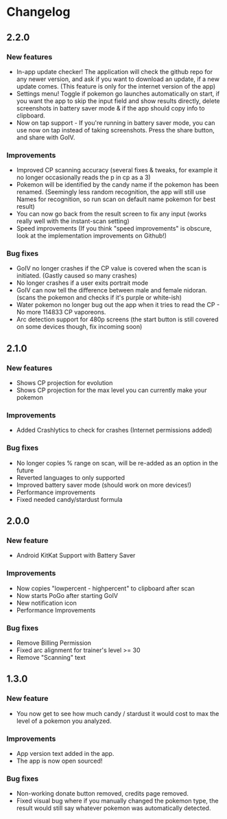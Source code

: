 # Changelog

## 2.2.0

### New features
* In-app update checker! The application will check the github repo for any newer version, and ask if you want to download an update, if a new update comes. (This feature is only for the internet version of the app)
* Settings menu! Toggle if pokemon go launches automatically on start, if you want the app to skip the input field and show results directly, delete screenshots in battery saver mode & if the app should copy info to clipboard.
* Now on tap support - If you're running in battery saver mode, you can use now on tap instead of taking screenshots. Press the share button, and share with GoIV.

### Improvements
* Improved CP scanning accuracy (several fixes & tweaks, for example it no longer occasionally reads the p in cp as a 3)
* Pokemon will be identified by the candy name if the pokemon has been renamed. (Seemingly less random recognition, the app will still use Names for recognition, so run scan on default name pokemon for best result)
* You can now go back from the result screen to fix any input (works really well with the instant-scan setting)
* Speed improvements (If you think "speed improvements" is obscure, look at the implementation improvements on Github!)

### Bug fixes
* GoIV no longer crashes if the CP value is covered when the scan is initiated. (Gastly caused so many crashes)
* No longer crashes if a user exits portrait mode
* GoIV can now tell the difference between male and female nidoran. (scans the pokemon and checks if it's purple or white-ish)
* Water pokemon no longer bug out the app when it tries to read the CP - No more 114833 CP vaporeons.
* Arc detection support for 480p screens (the start button is still covered on some devices though, fix incoming soon)

## 2.1.0

### New features
* Shows CP projection for evolution
* Shows CP projection for the max level you can currently make your pokemon

### Improvements
* Added Crashlytics to check for crashes (Internet permissions added)

### Bug fixes
* No longer copies % range on scan, will be re-added as an option in the future
* Reverted languages to only supported
* Improved battery saver mode (should work on more devices!)
* Performance improvements
* Fixed needed candy/stardust formula

## 2.0.0

### New feature
* Android KitKat Support with Battery Saver

### Improvements
* Now copies "lowpercent - highpercent" to clipboard after scan
* Now starts PoGo after starting GoIV
* New notification icon
* Performance Improvements

### Bug fixes
* Remove Billing Permission
* Fixed arc alignment for trainer's level >= 30
* Remove "Scanning" text

## 1.3.0

### New feature
* You now get to see how much candy / stardust it would cost to max the level of a pokemon you analyzed.

### Improvements
* App version text added in the app.
* The app is now open sourced!

### Bug fixes
* Non-working donate button removed, credits page removed.
* Fixed visual bug where if you manually changed the pokemon type, the result would still say whatever pokemon was automatically detected.
